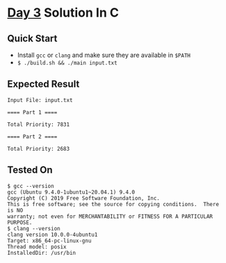 
# [Day 3](https://adventofcode.com/2022/day/3) Solution In C

## Quick Start

- Install `gcc` or `clang` and make sure they are available in `$PATH`
- `$ ./build.sh && ./main input.txt`

## Expected Result

```console
Input File: input.txt

==== Part 1 ====

Total Priority: 7831

==== Part 2 ====

Total Priority: 2683
```

## Tested On

```console
$ gcc --version
gcc (Ubuntu 9.4.0-1ubuntu1~20.04.1) 9.4.0
Copyright (C) 2019 Free Software Foundation, Inc.
This is free software; see the source for copying conditions.  There is NO
warranty; not even for MERCHANTABILITY or FITNESS FOR A PARTICULAR PURPOSE.
$ clang --version
clang version 10.0.0-4ubuntu1 
Target: x86_64-pc-linux-gnu
Thread model: posix
InstalledDir: /usr/bin
```